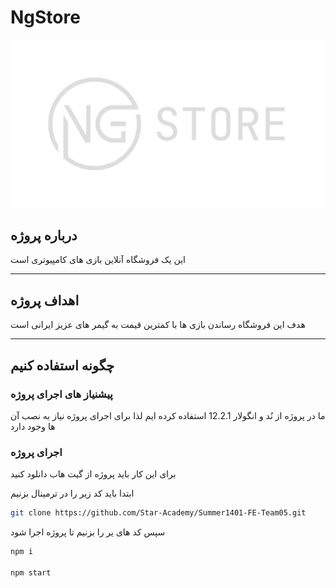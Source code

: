 # NgStore

![NG Store](src/assets/logos/NG-Store-logo.svg)

## درباره پروژه

این یک فروشگاه آنلاین بازی های کامپیوتری است

---

## اهداف پروژه

هدف این فروشگاه رساندن بازی ها با کمترین قیمت به گیمر های عزیز ایرانی است

---

## چگونه استفاده کنیم

### پیشنیاز های اجرای پروژه

ما در پروژه از نُد و انگولار 12.2.1 استفاده کرده ایم لذا برای اجرای پروژه نیاز به نصب آن ها وجود دارد

### اجرای پروژه

برای این کار باید پروژه از گیت هاب دانلود کنید

ابتدا باید کد زیر را در ترمینال بزنیم

```bash
git clone https://github.com/Star-Academy/Summer1401-FE-Team05.git
```

سپس کد های یر را بزنیم تا پروژه اجرا شود

```bash
npm i

npm start
```
